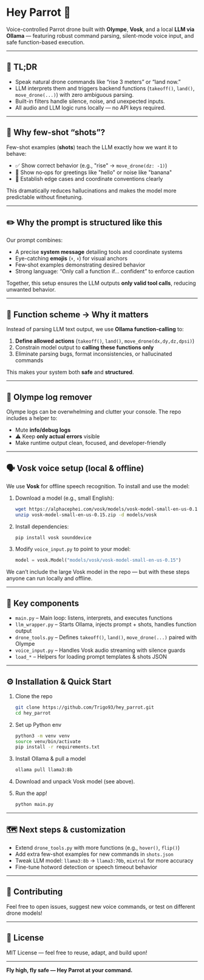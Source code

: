 # Hey Parrot 🦜

Voice-controlled Parrot drone built with **Olympe**, **Vosk**, and a local **LLM via Ollama** — featuring robust command parsing, silent-mode voice input, and safe function-based execution.

---

## 🎯 TL;DR
- Speak natural drone commands like “rise 3 meters” or “land now.”
- LLM interprets them and triggers backend functions (`takeoff()`, `land()`, `move_drone(...)`) with zero ambiguous parsing.
- Built-in filters handle silence, noise, and unexpected inputs.
- All audio and LLM logic runs locally — no API keys required.

---

## 🧠 Why few-shot “shots”?

Few-shot examples (**shots**) teach the LLM exactly how we want it to behave:
- ✅ Show correct behavior (e.g., "rise" → `move_drone(dz: -1)`)
- 🚫 Show no‑ops for greetings like "hello" or noise like "banana"
- 🧭 Establish edge cases and coordinate conventions clearly

This dramatically reduces hallucinations and makes the model more predictable without finetuning.

---

## ✏️ Why the prompt is structured like this

Our prompt combines:
- A precise **system message** detailing tools and coordinate systems
- Eye-catching **emojis** (`⬆️`, `⬇️`) for visual anchors
- Few‑shot examples demonstrating desired behavior
- Strong language: “Only call a function if… confident” to enforce caution

Together, this setup ensures the LLM outputs **only valid tool calls**, reducing unwanted behavior.

---

## 🔌 Function scheme → Why it matters

Instead of parsing LLM text output, we use **Ollama function-calling** to:
1. **Define allowed actions** (`takeoff()`, `land()`, `move_drone(dx,dy,dz,dpsi)`)
2. Constrain model output to **calling these functions only**
3. Eliminate parsing bugs, format inconsistencies, or hallucinated commands

This makes your system both **safe** and **structured**.

---

## 📴 Olympe log remover

Olympe logs can be overwhelming and clutter your console. The repo includes a helper to:
- Mute **info/debug logs**
- ⚠️ Keep **only actual errors** visible
- Make runtime output clean, focused, and developer-friendly

---

## 🗣️ Vosk voice setup (local & offline)

We use **Vosk** for offline speech recognition. To install and use the model:

1. Download a model (e.g., small English):
   ```bash
   wget https://alphacephei.com/vosk/models/vosk-model-small-en-us-0.15.zip
   unzip vosk-model-small-en-us-0.15.zip -d models/vosk
   ```
2. Install dependencies:
   ```bash
   pip install vosk sounddevice
   ```
3. Modify `voice_input.py` to point to your model:
   ```python
   model = vosk.Model("models/vosk/vosk-model-small-en-us-0.15")
   ```

We can’t include the large Vosk model in the repo — but with these steps anyone can run locally and offline.

---

## 🧩 Key components

- `main.py` – Main loop: listens, interprets, and executes functions
- `llm_wrapper.py` – Starts Ollama, injects prompt + shots, handles function output
- `drone_tools.py` – Defines `takeoff()`, `land()`, `move_drone(...)` paired with Olympe
- `voice_input.py` – Handles Vosk audio streaming with silence guards
- `load_*` – Helpers for loading prompt templates & shots JSON

---

## ⚙️ Installation & Quick Start

1. Clone the repo
   ```bash
   git clone https://github.com/Trigo93/hey_parrot.git
   cd hey_parrot
   ```

2. Set up Python env
   ```bash
   python3 -m venv venv
   source venv/bin/activate
   pip install -r requirements.txt
   ```

3. Install Ollama & pull a model
   ```bash
   ollama pull llama3:8b
   ```

4. Download and unpack Vosk model (see above).

5. Run the app!
   ```bash
   python main.py
   ```

---

## 🗺️ Next steps & customization

- Extend `drone_tools.py` with more functions (e.g., `hover()`, `flip()`)
- Add extra few-shot examples for new commands in `shots.json`
- Tweak LLM model: `llama3:8b` → `llama3:70b`, `mixtral` for more accuracy
- Fine-tune hotword detection or speech timeout behavior

---

## 📣 Contributing

Feel free to open issues, suggest new voice commands, or test on different drone models!

---

## 🧪 License

MIT License — feel free to reuse, adapt, and build upon!

---

**Fly high, fly safe — Hey Parrot at your command.**

